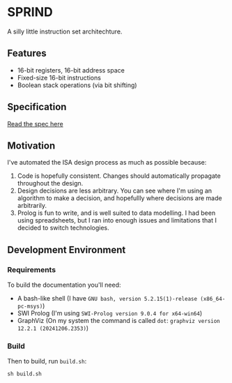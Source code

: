 # SPRIND
A silly little instruction set architechture.

## Features
- 16-bit registers, 16-bit address space
- Fixed-size 16-bit instructions
- Boolean stack operations (via bit shifting)

## Specification
[Read the spec here](isa.md)

## Motivation
I've automated the ISA design process as much as possible because:

1. Code is hopefully consistent. Changes should automatically propagate throughout the design.
2. Design decisions are less arbitrary. You can see where I'm using an algorithm to make a decision, and hopefullly where decisions are made arbitrarily.
3. Prolog is fun to write, and is well suited to data modelling. I had been using spreadsheets, but I ran into enough issues and limitations that I decided to switch technologies.

## Development Environment

### Requirements
To build the documentation you'll need:

- A bash-like shell (I have `GNU bash, version 5.2.15(1)-release (x86_64-pc-msys)`)
- SWI Prolog (I'm using `SWI-Prolog version 9.0.4 for x64-win64`)
- GraphViz (On my system the command is called `dot`: `graphviz version 12.2.1 (20241206.2353)`)

### Build
Then to build, run `build.sh`:

```shell
sh build.sh
```